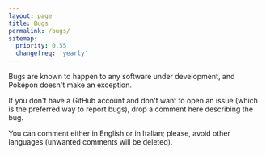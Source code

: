 ```yaml
---
layout: page
title: Bugs
permalink: /bugs/
sitemap:
  priority: 0.55
  changefreq: 'yearly'
---
```


Bugs are known to happen to any software under development, and Pok&eacute;pon doesn't make an exception.

If you don't have a GitHub account and don't want to open an issue (which is the preferred way to report bugs), drop a comment here describing the bug.

You can comment either in English or in Italian; please, avoid other languages (unwanted comments will be deleted).
